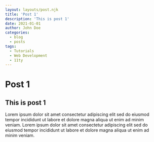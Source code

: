 ```yaml
---
layout: layouts/post.njk
title: 'Post 1'
description: 'This is post 1'
date: 2021-01-01
author: John Doe
categories:
  - blog
  - posts
tags:
  - Tutorials
  - Web Development
  - 11ty
---
```


# Post 1

## This is post 1

Lorem ipsum dolor sit amet consectetur adipiscing elit sed do eiusmod tempor incididunt ut labore et dolore magna aliqua ut enim ad minim veniam. Lorem ipsum dolor sit amet consectetur adipiscing elit sed do eiusmod tempor incididunt ut labore et dolore magna aliqua ut enim ad minim veniam.
